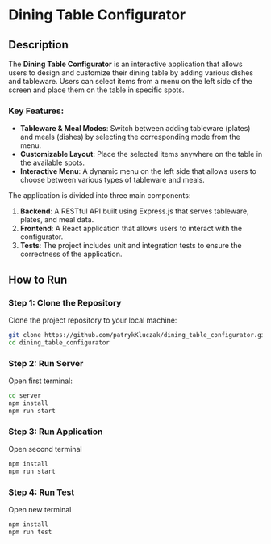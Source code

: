 # Dining Table Configurator

## Description

The **Dining Table Configurator** is an interactive application that allows users to design and customize their dining table by adding various dishes and tableware. Users can select items from a menu on the left side of the screen and place them on the table in specific spots.

### Key Features:

- **Tableware & Meal Modes**: Switch between adding tableware (plates) and meals (dishes) by selecting the corresponding mode from the menu.
- **Customizable Layout**: Place the selected items anywhere on the table in the available spots.
- **Interactive Menu**: A dynamic menu on the left side that allows users to choose between various types of tableware and meals.

The application is divided into three main components:

1. **Backend**: A RESTful API built using Express.js that serves tableware, plates, and meal data.
2. **Frontend**: A React application that allows users to interact with the configurator.
3. **Tests**: The project includes unit and integration tests to ensure the correctness of the application.

## How to Run

### Step 1: Clone the Repository

Clone the project repository to your local machine:

```bash
git clone https://github.com/patrykKluczak/dining_table_configurator.git
cd dining_table_configurator
```

### Step 2: Run Server

Open first terminal:

```bash
cd server
npm install
npm run start
```

### Step 3: Run Application

Open second terminal

```bash
npm install
npm run start
```

### Step 4: Run Test

Open new terminal

```bash
npm install
npm run test
```

